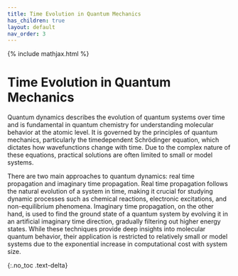 ```yaml
---
title: Time Evolution in Quantum Mechanics
has_children: true
layout: default
nav_order: 3
---
```

{% include mathjax.html %}

# Time Evolution in Quantum Mechanics<!--\label{sec:time_evolution}-->

Quantum dynamics describes the evolution of quantum systems over time and is fundamental in quantum chemistry for understanding molecular behavior at the atomic level. It is governed by the principles of quantum mechanics, particularly the timedependent Schrödinger equation, which dictates how wavefunctions change with time. Due to the complex nature of these equations, practical solutions are often limited to small or model systems.

There are two main approaches to quantum dynamics: real time propagation and imaginary time propagation. Real time propagation follows the natural evolution of a system in time, making it crucial for studying dynamic processes such as chemical reactions, electronic excitations, and non-equilibrium phenomena. Imaginary time propagation, on the other hand, is used to find the ground state of a quantum system by evolving it in an artificial imaginary time direction, gradually filtering out higher energy states. While these techniques provide deep insights into molecular quantum behavior, their application is restricted to relatively small or model systems due to the exponential increase in computational cost with system size.

{:.no_toc .text-delta}
